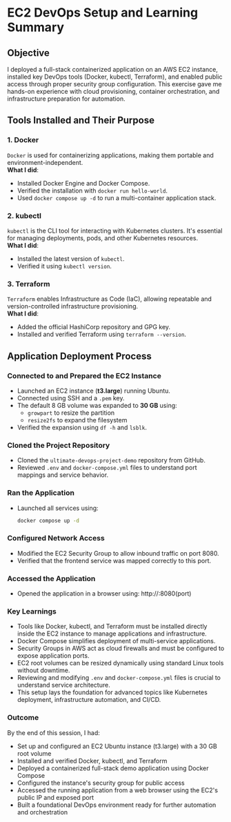 # EC2 DevOps Setup and Learning Summary

## Objective
I deployed a full-stack containerized application on an AWS EC2 instance, installed key DevOps tools (Docker, kubectl, Terraform), and enabled public access through proper security group configuration. This exercise gave me hands-on experience with cloud provisioning, container orchestration, and infrastructure preparation for automation.

## Tools Installed and Their Purpose

### 1. Docker
`Docker` is used for containerizing applications, making them portable and environment-independent.  
**What I did**:
- Installed Docker Engine and Docker Compose.
- Verified the installation with `docker run hello-world`.
- Used `docker compose up -d` to run a multi-container application stack.

### 2. kubectl
`kubectl` is the CLI tool for interacting with Kubernetes clusters. It's essential for managing deployments, pods, and other Kubernetes resources.  
**What I did**:
- Installed the latest version of `kubectl`.
- Verified it using `kubectl version`.

### 3. Terraform
`Terraform` enables Infrastructure as Code (IaC), allowing repeatable and version-controlled infrastructure provisioning.  
**What I did**:
- Added the official HashiCorp repository and GPG key.
- Installed and verified Terraform using `terraform --version`.

## Application Deployment Process

### Connected to and Prepared the EC2 Instance
- Launched an EC2 instance (**t3.large**) running Ubuntu.
- Connected using SSH and a `.pem` key.
- The default 8 GB volume was expanded to **30 GB** using:
  - `growpart` to resize the partition
  - `resize2fs` to expand the filesystem
- Verified the expansion using `df -h` and `lsblk`.

### Cloned the Project Repository
- Cloned the `ultimate-devops-project-demo` repository from GitHub.
- Reviewed `.env` and `docker-compose.yml` files to understand port mappings and service behavior.

### Ran the Application
- Launched all services using:
  ```bash
  docker compose up -d
  
### Configured Network Access

- Modified the EC2 Security Group to allow inbound traffic on port 8080.
- Verified that the frontend service was mapped correctly to this port.

### Accessed the Application

- Opened the application in a browser using: http://<EC2-Public-IP>:8080(port)

### Key Learnings

- Tools like Docker, kubectl, and Terraform must be installed directly inside the EC2 instance to manage applications and infrastructure.
- Docker Compose simplifies deployment of multi-service applications.
- Security Groups in AWS act as cloud firewalls and must be configured to expose application ports.
- EC2 root volumes can be resized dynamically using standard Linux tools without downtime.
- Reviewing and modifying `.env` and `docker-compose.yml` files is crucial to understand service architecture.
- This setup lays the foundation for advanced topics like Kubernetes deployment, infrastructure automation, and CI/CD.

### Outcome

By the end of this session, I had:

- Set up and configured an EC2 Ubuntu instance (t3.large) with a 30 GB root volume
- Installed and verified Docker, kubectl, and Terraform
- Deployed a containerized full-stack demo application using Docker Compose
- Configured the instance's security group for public access
- Accessed the running application from a web browser using the EC2's public IP and exposed port
- Built a foundational DevOps environment ready for further automation and orchestration

